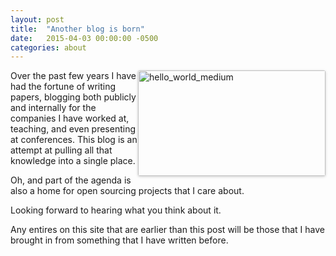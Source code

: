 ```yaml
---
layout: post
title:  "Another blog is born"
date:   2015-04-03 00:00:00 -0500
categories: about
---
```

<img src="http://i3labs.org/wp-content/uploads/2015/04/hello_world_medium-300x169.jpg" alt="hello_world_medium" width="300" height="169" style="0.857142857rem 0 0.857142857rem 1.714285714rem; border-radius: 3px; box-shadow: 0 1px 4px rgba(0, 0, 0, 0.2); float:right" />
Over the past few years I have had the fortune of writing papers, blogging both publicly and internally for the companies I have worked at, teaching, and even presenting at conferences. This blog is an attempt at pulling all that knowledge into a single place.

Oh, and part of the agenda is also a home for open sourcing projects that I care about.

Looking forward to hearing what you think about it.

Any entires on this site that are earlier than this post will be those that I have brought in from something that I have written before.
